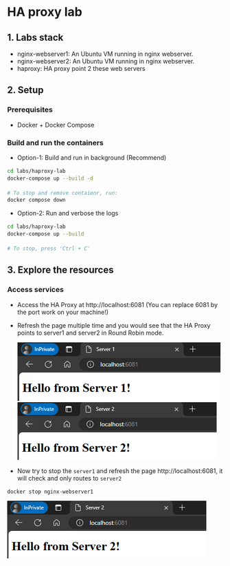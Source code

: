 # HA proxy lab

## 1. Labs stack

- nginx-webserver1: An Ubuntu VM running in nginx webserver.
- nginx-webserver2: An Ubuntu VM running in nginx webserver.
- haproxy: HA proxy point 2 these web servers

## 2. Setup

### Prerequisites

- Docker + Docker Compose

### Build and run the containers

- Option-1: Build and run in background (Recommend)

```bash
cd labs/haproxy-lab
docker-compose up --build -d

# To stop and remove contaienr, run:
docker compose down
```

- Option-2: Run and verbose the logs

```bash
cd labs/haproxy-lab
docker-compose up --build

# To stop, press 'Ctrl + C'
```

## 3. Explore the resources

### Access services

- Access the HA Proxy at http://localhost:6081 (You can replace 6081 by the port work on your machine!)
- Refresh the page multiple time and you would see that the HA Proxy points to server1 and server2 in Round Robin mode.

  ![server1](./assets/server1.png)
  ![server2](./assets/server2.png)

- Now try to stop the `server1` and refresh the page http://localhost:6081, it will check and only routes to `server2`

```bash
docker stop nginx-webserver1
```

![server2](./assets/server2.png)

